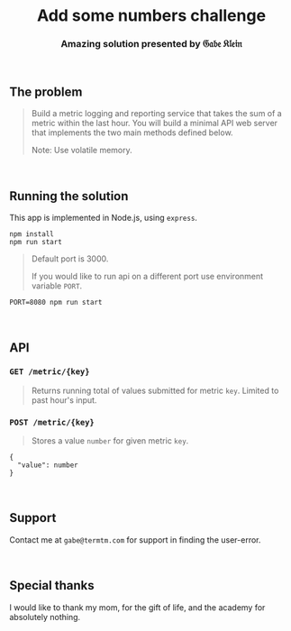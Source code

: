 <h1 align="center">Add some numbers challenge</h1>
<h3 align="center">Amazing solution presented by 𝔊𝔞𝔟𝔢 𝔎𝔩𝔢𝔦𝔫</h3>

<br/>

## The problem
> Build a metric logging and reporting service that takes the sum of a metric within the last hour. You will build a minimal API web server that implements the two main methods defined below.
>
> Note: Use volatile memory.

<br/>

## Running the solution

This app is implemented in Node.js, using `express`.

```
npm install
npm run start
```
> Default port is 3000.
>
> If you would like to run api on a different port use environment variable `PORT`.

```
PORT=8080 npm run start
```

<br/>

## API

### `GET /metric/{key}`
> Returns running total of values submitted for metric `key`. Limited to past hour's input.


### `POST /metric/{key}`
> Stores a value `number` for given metric `key`.
```
{
  "value": number
}
```

<br/>

## Support

Contact me at `gabe@termtm.com` for support in finding the user-error.

<br/>

## Special thanks

I would like to thank my mom, for the gift of life, and the academy for absolutely nothing.